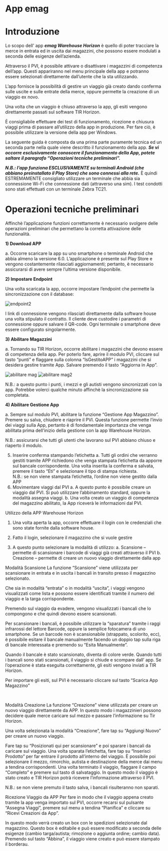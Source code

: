 # App emag

# Introduzione

Lo scopo dell' app ***emag Warehouse Horizon*** è quello di poter tracciare la merce in entrata ed in uscita dai magazzini, che possono essere modulati a seconda delle esigenze dell’azienda. 

Attraverso il PVI, è possibile attivare o disattivare i magazzini di competenza dell’app. Questi appariranno nel menu principale della app e potranno essere selezionati direttamente dall’utente che la sta utilizzando.  

L’app fornisce la possibilità di gestire un viaggio già creato dando conferma sulle uscite e sulle entrate della merce, oppure permette la creazione di un viaggio ex novo. 

Una volta che un viaggio è chiuso attraverso la app, gli esiti vengono direttamente passati sul software TIR Horizon. 

È consigliabile effettuare dei test di funzionamento, ricezione e chiusura viaggi prima di passare all’utilizzo della app in produzione. Per fare ciò, è possibile utilizzare la versione della app per Windows. 

La seguente guida è composta da una prima parte puramente tecnica ed un seconda parte nella quale viene descritto il funzionamento della app. 
***Se vi occorre esclusivamente conoscere il funzionamento della App, potete saltare il paragrafo “Operazioni tecniche preliminari”.*** 

***N.B.: l’app funziona ESCLUSIVAMENTE su terminali Android (che abbiano preinstallato il Play Store) che sono connessi alla rete.***  È quindi ESTREMAMENTE consigliato utilizzare un terminale che abbia sia connessione Wi-Fi che connessione dati (attraverso una sim). I test condotti sono stati effettuati con un terminale Zebra TC21.

# Operazioni tecniche preliminari

Affinchè l’applicazione funzioni correttamente è necessario svolgere delle operazioni preliminari che permettano la corretta attivazione delle funzionalità.

**1)	Download APP**

a.	Occorre scaricare la app su uno smartphone o terminale Android che abbia almeno la versione 6.0. L’applicazione è presente sul Play Store e vengono costantemente rilasciati aggiornamenti; pertanto, è necessario assicurarsi di avere sempre l’ultima versione disponibile. 

**2)	Impostare Endpoint**

Una volta scaricata la app, occorre impostare l’endpoint che permette la sincronizzazione con il database:  

![endpoint2](https://user-images.githubusercontent.com/105659714/168862217-31b6c546-6081-4a76-8866-0939c13ad5a6.png)


I link di connessione vengono rilasciati direttamente dalla software house una volta stipulato il contratto. Il cliente deve custodire i parametri di connessione oppure salvare il QR-code. Ogni terminale o smartphone deve essere configurato singolarmente. 

**3)	Abilitare Magazzini**

a.	Tornando su TIR Horizon, occorre abilitare i magazzini che devono essere di competenza della app. Per poterlo fare, aprire il modulo PVI, cliccare sul tasto “punti” e flaggare sulla colonna “IsGestitoAPP” i magazzini che si desidera gestire tramite App. Salvare premendo il tasto “Aggiorna in App”. 
  
![abilitare mag](https://user-images.githubusercontent.com/105659714/168983903-22a56dd1-67d1-47f9-ae23-3f2b38736bd6.png)
![abilitare mag2](https://user-images.githubusercontent.com/105659714/168983942-e6bd7bd6-09f0-42ab-b96a-396fac8051cc.png)

N.B.: a questo punto i punti, i mezzi e gli autisti vengono sincronizzati con la app. Potrebbe volerci qualche minuto affinchè la sincronizzazione sia completata. 


**4)	Abilitare Gestione App**

a.	Sempre sul modulo PVI, abilitare la funzione “Gestione App Magazzino”. Premere su salva, chiudere e riaprire il PVI.  Questa funzione permette l’invio dei viaggi sulla App, pertanto è di fondamentale importanza che venga abilitata prima dell’inizio della gestione con la app Warehouse Horizon. 




 
N.B.: assicurarsi che tutti gli utenti che lavorano sul PVI abbiano chiuso e riaperto il modulo. 

5)	Inserire conferma stampando l’etichetta 
a.	Tutti gli ordini che verranno gestiti tramite APP richiedono che venga stampata l’etichetta da apporre sul bancale corrispondente. Una volta inserita la conferma e salvata, premere il tasto “Eti” e selezionare il tipo di stampa richiesta.  
N.B.: se non viene stampata l’etichetta, l’ordine non viene gestito dalla APP
6)	Movimentare viaggi dal PVI
a.	A questo punto è possibile creare un viaggio dal PVI. Si può utilizzare l’abbinamento standard, oppure la modalità assegna viaggi. 
b.	Una volta creato un viaggio di competenza del magazzino abilitato, la App riceverà le informazioni dal PVI. 






Utilizzo della APP Warehouse Horizon
1)	Una volta aperta la app, occorre effettuare il login con le credenziali che sono state fornite dalla software house. 
 

2)	Fatto il login, selezionare il magazzino che si vuole gestire 
 
3)	A questo punto selezionare la modalità di utilizzo:
a.	Scansione – permette di scansionare i barcode di viaggi già creati attraverso il PVI
b.	Creazione – permette di creare un nuovo viaggio direttamente dalla app
 

Modalità Scansione
La funzione “Scansione” viene utilizzata per scansionare in entrata e in uscita i bancali in transito presso il magazzino selezionato. 
 
Che sia in modalità “entrata” o in modalità “uscita”, i viaggi vengono visualizzati come lista e possono essere identificati tramite il numero del viaggio e la targa corrispondente. 
 
Premendo sul viaggio da evadere, vengono visualizzati i bancali che lo compongono e che quindi devono essere scansionati. 
 
Per scansionare i bancali, è possibile utilizzare la “sparatura” tramite i raggi infrarossi del lettore Barcode, oppure la semplice fotocamera di uno smartphone. 
Se un barcode non è scansionabile (strappato, scolorito, ecc), è possibile esitare il bancale manualmente facendo un doppio tap sulla riga di bancale interessata e premendo su “Esita Manualmente”. 




Quando il bancale è stato scansionato, diventa di colore verde. Quando tutti i bancali sono stati scansionati, il viaggio si chiude e scompare dall’ app.  Se l’operazione è stata eseguita correttamente, gli esiti vengono inviati a TIR Horizon. 
 

Per importare gli esiti, sul PVI è necessario cliccare sul tasto “Scarica App Magazzino” 

 
 

Modalità Creazione
La funzione “Creazione” viene utilizzata per creare un nuovo viaggio direttamente da APP. In questo modo i magazzinieri possono decidere quale merce caricare sul mezzo e passare l’informazione su Tir Horizon. 
 
Una volta selezionata la modalità “Creazione”, fare tap su “Aggiungi Nuovo” per creare un nuovo viaggio. 
 

Fare tap su “Posizionati qui per scansionare” e poi sparare i bancali da caricare sul viaggio. Una volta sparata l’etichetta, fare tap su “Inserisci Prodotto” per far entrare il prodotto all’interno del viaggio. 
È possibile poi selezionare il mezzo, rimorchio, autista e destinazione della merce dai menu a tendina corrispondenti. 
Una volta terminato il viaggio, flaggare il campo “Completo” e premere sul tasto di salvataggio.
In questo modo il viaggio è stato creato e TIR Horizon potrà ricevere l’informazione attraverso il PVI. 

N.B.: se non viene premuto il tasto salva, i bancali risulteranno non sparati.








Ricezione Viaggio da APP
Per fare in modo che il viaggio appena creato tramite la app venga importato sul PVI, occorre recarsi sul pulsante “Assegna Viaggi”, premere sul menu a tendina “Pianifica” e cliccare su “Ricevi Creazioni da App”.
 

In questo modo verrà creato un box con le spedizioni selezionate dal magazzino. Questo box è editabile e può essere modificato a seconda delle esigenze (cambio targa/autista; rimozione o aggiunta ordine; cambio data). 
Premendo sul tasto “Abbina”, il viaggio viene creato e può essere stampato il borderau. 


